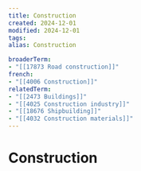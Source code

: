 ```yaml
---
title: Construction
created: 2024-12-01
modified: 2024-12-01
tags: 
alias: Construction

broaderTerm:
- "[[17873 Road construction]]"
french:
- "[[4006 Construction]]"
relatedTerm:
- "[[2473 Buildings]]"
- "[[4025 Construction industry]]"
- "[[18676 Shipbuilding]]"
- "[[4032 Construction materials]]"
---
```

# Construction
